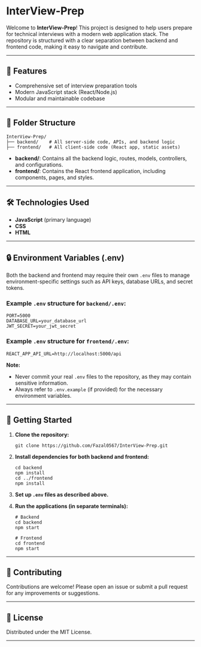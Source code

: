 # InterView-Prep

Welcome to **InterView-Prep**! This project is designed to help users prepare for technical interviews with a modern web application stack. The repository is structured with a clear separation between backend and frontend code, making it easy to navigate and contribute.

---

## 🚀 Features

- Comprehensive set of interview preparation tools
- Modern JavaScript stack (React/Node.js)
- Modular and maintainable codebase

---

## 📂 Folder Structure

```
InterView-Prep/
├── backend/    # All server-side code, APIs, and backend logic
├── frontend/   # All client-side code (React app, static assets)
```

- **backend/**: Contains all the backend logic, routes, models, controllers, and configurations.
- **frontend/**: Contains the React frontend application, including components, pages, and styles.

---

## 🛠️ Technologies Used

- **JavaScript** (primary language)
- **CSS**
- **HTML**

---

## 🔒 Environment Variables (.env)

Both the backend and frontend may require their own `.env` files to manage environment-specific settings such as API keys, database URLs, and secret tokens.

### Example `.env` structure for `backend/.env`:
```
PORT=5000
DATABASE_URL=your_database_url
JWT_SECRET=your_jwt_secret
```

### Example `.env` structure for `frontend/.env`:
```
REACT_APP_API_URL=http://localhost:5000/api
```

**Note:**  
- Never commit your real `.env` files to the repository, as they may contain sensitive information.
- Always refer to `.env.example` (if provided) for the necessary environment variables.

---

## 📝 Getting Started

1. **Clone the repository:**
   ```
   git clone https://github.com/Fazal0567/InterView-Prep.git
   ```

2. **Install dependencies for both backend and frontend:**
   ```
   cd backend
   npm install
   cd ../frontend
   npm install
   ```

3. **Set up `.env` files as described above.**

4. **Run the applications (in separate terminals):**
   ```
   # Backend
   cd backend
   npm start

   # Frontend
   cd frontend
   npm start
   ```

---

## 🤝 Contributing

Contributions are welcome! Please open an issue or submit a pull request for any improvements or suggestions.

---

## 📄 License

Distributed under the MIT License.

---
